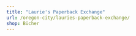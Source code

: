 ```yaml
---
title: "Laurie's Paperback Exchange"
url: /oregon-city/lauries-paperback-exchange/
shop: Bücher
---
```

